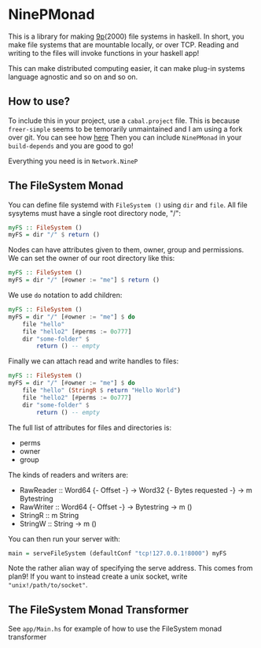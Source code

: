 # NinePMonad

This is a library for making [9p](https://en.wikipedia.org/wiki/9P_(protocol))(2000) file systems in haskell.
In short, you make file systems that are mountable locally, or over TCP. Reading and writing to the files
will invoke functions in your haskell app!

This can make distributed computing easier, it can make plug-in systems language agnostic and so on and so on.

## How to use?

To include this in your project, use a `cabal.project` file. This is because `freer-simple` seems to be
temorarily unmaintained and I am using a fork over git. You can see how [here](https://cabal.readthedocs.io/en/latest/how-to-source-packages.html#setting-up-a-source-code-dependency)
Then you can include `NinePMonad` in your `build-depends` and you are good to go!

Everything you need is in `Network.NineP`


## The FileSystem Monad

You can define file systemd with `FileSystem ()` using `dir` and `file`. All file sysytems must have a single
root directory node, "/":
```haskell
myFS :: FileSystem ()
myFS = dir "/" $ return ()
```

Nodes can have attributes given to them, owner, group and permissions. We can set the owner of our root directory
like this:
```haskell
myFS :: FileSystem ()
myFS = dir "/" [#owner := "me"] $ return ()
```

We use `do` notation to add children:
```haskell
myFS :: FileSystem ()
myFS = dir "/" [#owner := "me"] $ do
    file "hello"
    file "hello2" [#perms := 0o777]
    dir "some-folder" $ 
        return () -- empty
```

Finally we can attach read and write handles to files:
```haskell
myFS :: FileSystem ()
myFS = dir "/" [#owner := "me"] $ do
    file "hello" (StringR $ return "Hello World")
    file "hello2" [#perms := 0o777]
    dir "some-folder" $ 
        return () -- empty
```

The full list of attributes for files and directories is:

- perms
- owner
- group

The kinds of readers and writers are:

- RawReader :: Word64 {- Offset -} -> Word32 {- Bytes requested -} -> m Bytestring
- RawWriter :: Word64 {- Offset -} -> Bytestring -> m ()
- StringR :: m String
- StringW :: String -> m ()


You can then run your server with:
```haskell
main = serveFileSystem (defaultConf "tcp!127.0.0.1!8000") myFS
```
Note the rather alian way of specifying the serve address. This comes from plan9! If you want to instead create a
unix socket, write `"unix!/path/to/socket"`.

## The FileSystem Monad Transformer

See `app/Main.hs` for example of how to use the FileSystem monad transformer
